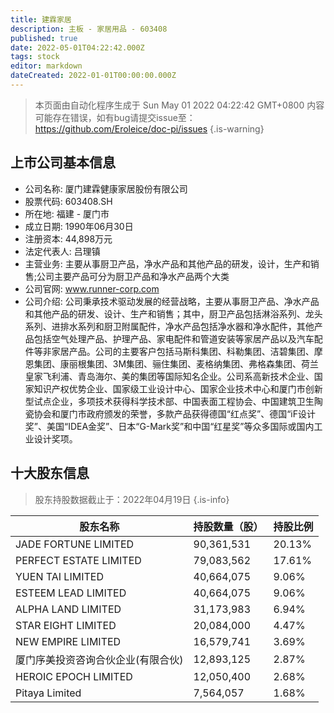 ```yaml
---
title: 建霖家居
description: 主板 - 家居用品 - 603408
published: true
date: 2022-05-01T04:22:42.000Z
tags: stock
editor: markdown
dateCreated: 2022-01-01T00:00:00.000Z
---
```


> 本页面由自动化程序生成于 Sun May 01 2022 04:22:42 GMT+0800
> 内容可能存在错误，如有bug请提交issue至：https://github.com/Eroleice/doc-pi/issues
{.is-warning}

## 上市公司基本信息
- 公司名称: 厦门建霖健康家居股份有限公司
- 股票代码: 603408.SH
- 所在地: 福建 - 厦门市
- 成立日期: 1990年06月30日
- 注册资本: 44,898万元
- 法定代表人: 吕理镇
- 主营业务: 主要从事厨卫产品，净水产品和其他产品的研发，设计，生产和销售;公司主要产品可分为厨卫产品和净水产品两个大类
- 公司官网: www.runner-corp.com
- 公司介绍: 公司秉承技术驱动发展的经营战略，主要从事厨卫产品、净水产品和其他产品的研发、设计、生产和销售；其中，厨卫产品包括淋浴系列、龙头系列、进排水系列和厨卫附属配件，净水产品包括净水器和净水配件，其他产品包括空气处理产品、护理产品、家电配件和管道安装等家居产品以及汽车配件等非家居产品。公司的主要客户包括马斯科集团、科勒集团、洁碧集团、摩恩集团、康丽根集团、3M集团、骊住集团、麦格纳集团、弗格森集团、荷兰皇家飞利浦、青岛海尔、美的集团等国际知名企业。公司系高新技术企业、国家知识产权优势企业、国家级工业设计中心、国家企业技术中心和厦门市创新型试点企业，多项技术获得科学技术部、中国表面工程协会、中国建筑卫生陶瓷协会和厦门市政府颁发的荣誉，多款产品获得德国“红点奖”、德国“iF设计奖”、美国“IDEA金奖”、日本“G-Mark奖”和中国“红星奖”等众多国际或国内工业设计奖项。


## 十大股东信息
> 股东持股数据截止于：2022年04月19日
{.is-info}

| 股东名称 | 持股数量（股） | 持股比例 |
| --- | --- | --- |
| JADE FORTUNE LIMITED | 90,361,531 | 20.13% |
| PERFECT ESTATE LIMITED | 79,083,562 | 17.61% |
| YUEN TAI LIMITED | 40,664,075 | 9.06% |
| ESTEEM LEAD LIMITED | 40,664,075 | 9.06% |
| ALPHA LAND LIMITED | 31,173,983 | 6.94% |
| STAR EIGHT LIMITED | 20,084,000 | 4.47% |
| NEW EMPIRE LIMITED | 16,579,741 | 3.69% |
| 厦门序美投资咨询合伙企业(有限合伙) | 12,893,125 | 2.87% |
| HEROIC EPOCH LIMITED | 12,050,400 | 2.68% |
| Pitaya Limited | 7,564,057 | 1.68% |




